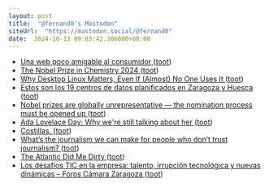 ```yaml
---
layout: post
title:  "@fernand0's Mastodon"
siteUrl:  "https://mastodon.social/@fernand0"
date:  2024-10-13 09:03:42.306000+00:00
---
```

*  [Una web poco amigable al consumidor ](https://www.diariojudicial.com/news-98895-una-web-poco-amigable-al-consumido) ([toot](https://mastodon.social/@fernand0/113299306728935983))
*  [The Nobel Prize in Chemistry 2024 ](https://www.nobelprize.org/prizes/chemistry/2024/press-release) ([toot](https://mastodon.social/@fernand0/113299119846329407))
*  [Why Desktop Linux Matters, Even If (Almost) No One Uses It ](https://www.howtogeek.com/why-desktop-linux-matters-even-if-no-one-uses-it) ([toot](https://mastodon.social/@fernand0/113298996789704067))
*  [Estos son los 19 centros de datos planificados en Zaragoza y Huesca  ](https://www.heraldo.es/noticias/aragon/2024/10/09/estos-son-los-19-centros-de-datos-planificados-en-zaragoza-y-huesca-1768346.html) ([toot](https://mastodon.social/@fernand0/113298125135885400))
*  [Nobel prizes are globally unrepresentative — the nomination process must be opened up ](https://www.nature.com/articles/d41586-024-03267-) ([toot](https://mastodon.social/@fernand0/113297530497959053))
*  [Ada Lovelace Day: Why we're still talking about her ](https://www.cnet.com/tech/tech-industry/ada-lovelace-day-why-were-still-talking-about-her) ([toot](https://mastodon.social/@fernand0/113295663899639005))
*  [Costillas. ](https://avecesunafoto.wordpress.com/2024/10/12/costillas) ([toot](https://mastodon.social/@fernand0/113295554868851246))
*  [What’s the journalism we can make for people who don’t trust journalism? ](https://www.niemanlab.org/2024/10/whats-the-journalism-we-can-make-for-people-who-dont-trust-journalism) ([toot](https://mastodon.social/@fernand0/113295366995408669))
*  [The Atlantic Did Me Dirty ](https://cmsthomas.substack.com/p/the-atlantic-did-me-dirt) ([toot](https://mastodon.social/@fernand0/113295072112526746))
*  [Los desafíos TIC en la empresa: talento, irrupción tecnológica y nuevas dinámicas – Foros Cámara Zaragoza ](https://foros.camarazaragoza.com/el-sector-tecnologico) ([toot](https://mastodon.social/@fernand0/113294879927550935))
